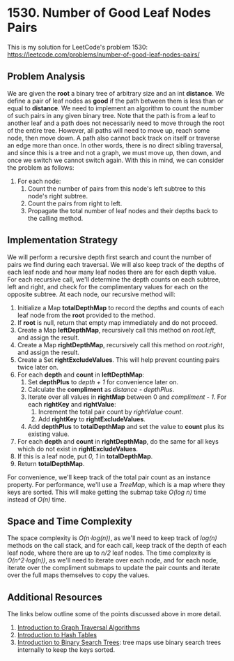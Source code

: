 # 1530. Number of Good Leaf Nodes Pairs
This is my solution for LeetCode's problem 1530: https://leetcode.com/problems/number-of-good-leaf-nodes-pairs/

## Problem Analysis
We are given the **root** a binary tree of arbitrary size and an int **distance**. We define a pair of leaf nodes as **good** if the path between them is less than or equal to **distance**. We need to implement an algorithm to count the number of such pairs in any given binary tree. Note that the path is from a leaf to another leaf and a path does not necessarily need to move through the root of the entire tree. However, all paths will need to move up, reach some node, then move down. A path also cannot back track on itself or traverse an edge more than once. In other words, there is no direct sibling traversal, and since this is a tree and not a graph, we must move up, then down, and once we switch we cannot switch again. With this in mind, we can consider the problem as follows:
1. For each node:
    1. Count the number of pairs from this node's left subtree to this node's right subtree.
    1. Count the pairs from right to left.
    1. Propagate the total number of leaf nodes and their depths back to the calling method.

## Implementation Strategy
We will perform a recursive depth first search and count the number of pairs we find during each traversal. We will also keep track of the depths of each leaf node and how many leaf nodes there are for each depth value. For each recursive call, we'll determine the depth counts on each subtree, left and right, and check for the complimentary values for each on the opposite subtree. At each node, our recursive method will:
1. Initialize a Map **totalDepthMap** to record the depths and counts of each leaf node from the **root** provided to the method.
1. If **root** is null, return that empty map immediately and do not proceed.
1. Create a Map **leftDepthMap**, recursively call this method on *root.left*, and assign the result.
1. Create a Map **rightDepthMap**, recursively call this method on *root.right*, and assign the result.
1. Create a Set **rightExcludeValues**. This will help prevent counting pairs twice later on.
1. For each **depth** and **count** in **leftDepthMap**:
    1. Set **depthPlus** to *depth + 1* for convenience later on.
    1. Calculate the **compliment** as *distance - depthPlus*.
    1. Iterate over all values in **rightMap** between 0 and *compliment - 1*. For each **rightKey** and **rightValue**:
        1. Increment the total pair count by *rightValue⋅count*.
        1. Add **rightKey** to **rightExcludeValues**.
    1. Add **depthPlus** to **totalDepthMap** and set the value to **count** plus its existing value.
1. For each **depth** and **count** in **rightDepthMap**, do the same for all keys which do not exist in **rightExcludeValues**.
1. If this is a leaf node, put *0, 1* in **totalDepthMap**.
1. Return **totalDepthMap**.

For convenience, we'll keep track of the total pair count as an instance property. For performance, we'll use a *TreeMap*, which is a map where they keys are sorted. This will make getting the submap take *O(log n)* time instead of *O(n)* time.

## Space and Time Complexity
The space complexity is *O(n⋅log(n))*, as we'll need to keep track of *log(n)* methods on the call stack, and for each call, keep track of the depth of each leaf node, where there are up to *n/2* leaf nodes. The time complexity is *O(n^2⋅log(n))*, as we'll need to iterate over each node, and for each node, iterate over the compliment submaps to update the pair counts and iterate over the full maps themselves to copy the values.

## Additional Resources
The links below outline some of the points discussed above in more detail.
1. [Introduction to Graph Traversal Algorithms](https://bytethisstore.com/articles/pg/graph-algorithms-depth-breadth-search)
1. [Introduction to Hash Tables](https://bytethisstore.com/articles/pg/implement-hash-table)
1. [Introduction to Binary Search Trees](https://bytethisstore.com/articles/pg/binary-search-tree): tree maps use binary search trees internally to keep the keys sorted.